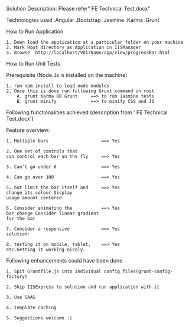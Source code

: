 Solution Description:
	Please refer" FE Technical Test.docx"

Technologies used
.Angular
.Bootstrap
.Jasmine
.Karma
.Grunt

How to Run Application

	1. Down load the application at a particular folder on your machine
	2. Mark Root directory as Application in IISManager
	3. Browse  http://localhost/VDirName/app/view/progressBar.html

How to Run Unit Tests

Prerequisite (Node.Js is installed on the machine)

	1. run npm install to load node modules
	2. Once this is done run following Grunt command on root
		A. grunt Karma OR Grunt  	==> to run Jasmine tests
		B. grunt minify				==> to minify CSS and JS


Following functionalities achieved (description from ' FE Technical Test.docx')

Feature overview:

	1. Multiple bars					==>	Yes

	2. One set of controls that 
	can control each bar on the fly 	==> Yes

	3. Can't go under 0 				==> Yes

	4. Can go over 100					==> Yes

	5. but limit the bar itself and 	==> Yes
	change its colour Display 
	usage amount centered

	6. Consider animating the 			==> Yes
	bar change Consider linear gradient 
	for the bar 

	7. Consider a responsive 			==> Yes
	solution:

 	8. testing it on mobile, tablet, 	==>	Yes
 	etc.Getting it working nicely.


Following enhancements could have been done

	1. Spit Gruntfile.js into individual config files(grunt-config-factory)

	2. Ship IISExpress to solution and run application with it

	3. Use SAAS

	4. Template caching

	5. Suggestions welcome :)
	

